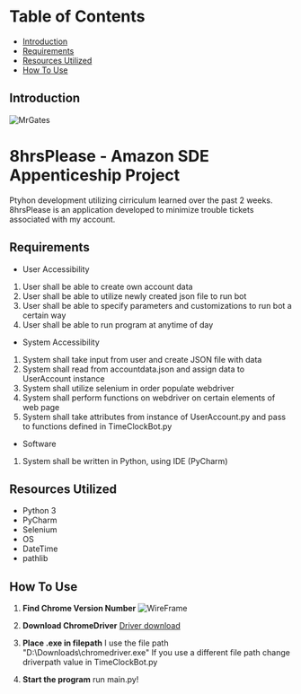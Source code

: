 
# Table of Contents
- [Introduction](#introduction)
- [Requirements](#requirements)
- [Resources Utilized](#resources-utilized)
- [How To Use](#how-to-use)


## Introduction
![MrGates](https://i.pinimg.com/originals/dc/ff/68/dcff6879a71fcfb100a7de1cf18f5803.jpg)
# 8hrsPlease - Amazon SDE Appenticeship Project
Ptyhon development utilizing cirriculum learned over the past 2 weeks. 8hrsPlease is an application developed to minimize trouble tickets associated with my account.

## Requirements

 - User Accessibility 
  1. User shall be able to create own account data
  2. User shall be able to utilize newly created json file to run bot
  3. User shall be able to specify parameters and customizations to run bot a certain way
  4. User shall be able to run program at anytime of day
  
 - System Accessibility 
  1. System shall take input from user and create JSON file with data
  2. System shall read from accountdata.json and assign data to UserAccount instance
  2. System shall utilize selenium in order populate webdriver
  3. System shall perform functions on webdriver on certain elements of web page
  4. System shall take attributes from instance of UserAccount.py and pass to functions defined in TimeClockBot.py
 - Software 
  1. System shall be written in Python, using IDE (PyCharm)

## Resources Utilized

 - Python 3
 - PyCharm
 - Selenium
 - OS
 - DateTime
 - pathlib

## How To Use
 1. **Find Chrome Version Number**
![WireFrame](https://i.imgur.com/isKnupy.jpg)

 2. **Download ChromeDriver** [Driver download](https://chromedriver.chromium.org/downloads)
 3. **Place .exe in filepath** I use the file path "D:\Downloads\chromedriver.exe" If you use a different file path change driverpath value in TimeClockBot.py
 4. **Start the program** run main.py!
